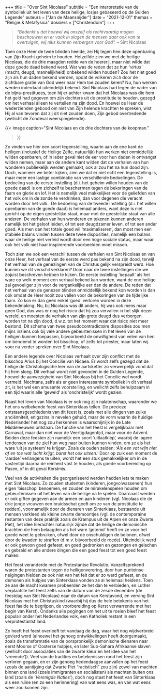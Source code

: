 +++
title    = "Over Sint Nicolaas"
subtitle = "Een interpretatie van de symboliek uit het leven van deze heilige, losjes gebaseerd op de Gulden Legende"
auteurs  = ["Jan de Maansnijder"]
date     = "2021-12-01"
themas   = "Religie & Metafysica"
dossiers = ["Christendom"]
+++


>_"Bedenkt u dat hoewel wij onszelf als rechtvaardig mogen beschouwen en er vaak in slagen de mensen daar ook van te overtuigen, wij niks kunnen verbergen voor God"._ – Sint Nicolaas

Toen onze Heer de twee blinden heelde, zei Hij tegen hen deze openbaring van Zijn Kracht geheim te houden. Hetzelfde zien we met de heilige Nicolaas, die de drie maagden redde van de hoererij, maar niet wilde dat deze goede daad bekend werd. Wat was de reden dat ze hun _‘virtus’_ (macht, deugd, mannelijkheid) onbekend wilden houden? Zou het niet goed zijn als hun daden bekend werden, opdat de volkeren zich door de zichtbare gratie van God weer naar Hem toe zouden keren? Nu, hun werken werden inderdaad uiteindelijk bekend. Sint Nicolaas had tegen de vader van de bijna-prostituees, toen hij er achter kwam dat het Nicolaas was die hem het geld had gegeven om zijn dochters uit de prostitutie te houden, gezegd om het verhaal alleen te vertellen na zijn dood. En hoewel de Heer de wederzienden gebood om niet van Zijn helende krachten te spreken, wist Hij al van tevoren dat zij dit niet zouden doen, Zijn gebod overtredende (wellicht de Zondeval weerspiegelende).

{{< image
	caption="Sint Nicolaas en de drie dochters van de koopman."
>}}

Zo vinden we hier een soort tegenstelling, waarin aan de ene kant de heiligen (inclusief de Heilige Zelfe, natuurlijk) hun werken niet onmiddellijk wilden openbaren, of in ieder geval niet de eer voor hun daden in ontvangst wilden nemen, maar aan de andere kant wilden dat de verhalen van hun wonderen publiekelijk werden gemaakt, ook al zou het na hun dood zijn. Doch, wanneer we beter kijken, zien we dat er niet echt een tegenstelling is, maar meer een lastige combinatie van verschillende bedoelingen. De bedoeling van de eerste instelling (d.i. het geheim willen houden van de goede daad) is om zichzelf te beschermen tegen de bekoringen van de faam en glorie en lof. Het is namelijk veel makkelijker voor de geliefden van het volk om in de zonde te verdrinken, dan voor degenen die veracht worden door het volk.  De bedoeling van de tweede instelling (d.i. het willen openbaren van de goede daad) is helemaal anders, want deze is niet gericht op de eigen geestelijke staat, maar met de geestelijke staat van alle anderen. De verhalen van hun wonderen en tekenen kunnen anderen namelijk tot het geloof leiden, of tot een deugdzamer leven, of tot een ander goed. Als men dan het totale goed wil ‘maximaliseren’, dan moet men een stabiele balans vinden tussen deze twee disposities, namelijk een balans waar de heilige niet verleid wordt door een hoge sociale status, maar waar ook het volk niet haar inspirerende voorbeelden moet missen.

Toch zien we ook een verschil tussen de verhalen van Sint Nicolaas en van onze Heer, het verhaal van de eerste werd pas bekend na zijn dood, terwijl het verhaal van de genezingen van de Christus gelijk verspreidt werd. Hoe kunnen we dit verschil verklaren? Door naar de twee instellingen die we zojuist beschreven hebben te kijken. De eerste instelling ‘bepaalt’ als het ware op welk moment een verhaal bekend kan worden, want de ene heilige zal gevoeliger zijn voor de vergankelijke eer dan de andere. De reden dat het verhaal van de genezen blinden onmiddellijk bekend kon worden is dan ook omdat de Heer nooit zou vallen voor de bekoringen van de tijdelijke faam. Zo kon er dan geen enkel ‘goed’ verloren worden in deze bekendmaking. Nu, bij Nicolaas was dit anders, hij was ook mens maar geen God, dus was er nog het risico dat hij zou vervallen in het slijk dezer wereld, en moesten de verhalen van zijn grote deugd dus verborgen worden tot na zijn dood, d.w.z. tot het moment waar dat risico niet meer bestond. Dit schema van twee pseudocontradictoire disposities zou men mijns inziens ook bij vele andere gebeurtenissen in het leven van de heiligen kunnen toepassen, bijvoorbeeld de onwilligheid van velen van hen om benoemd te worden tot bisschop, of zelfs tot priester, maar laten wij voor nu verder spreken over Sint Nicolaas.

Een andere legende over Nicolaas verhaalt over zijn conflict met de bisschop Arius bij het Concilie van Nicaea. Er wordt zelfs gezegd dat de heilige de Christologische leer van de aartsketter zo verwerpelijk vond dat hij hem sloeg. Dit verhaal wordt niet gevonden in de Gulden Legende, hoewel de aanwezigheid van Sint Nicolaas bij het Concilie wel wordt vermeld. Nochtans, zelfs als er geen interessante symboliek in dit verhaal zit, is het wel een amusante voorstelling, en wellicht zelfs behulpzaam in een tijd waarin alle ‘geweld’ als ‘onchristelijk’ wordt gezien. 

Naast het leven van Nicolaas is er ook nog zijn nalatenschap, waaronder we het ons welbekende feest van Sinterklaas tellen. De precieze ontstaansgeschiedenis van dit feest is, zoals met alle dingen van zulke anciënniteit, enigszins in nevelen gehuld, maar de vorm waarin de huidige Nederlander het nog zou herkennen is waarschijnlijk in de Late Middeleeuwen ontstaan. De functie van het feest is vergelijkbaar met Carnaval, maar dan niet voor de Veertigdagentijd, maar voor de Advent. Beiden deze feesten zijn namelijk een soort ‘uitlaatklep’, waarbij de lagere tendensen van de ziel hun weg naar buiten kunnen vinden, om ze als het ware ‘uit je systeem’ te krijgen. Zoals de ouden zeiden: _‘Als een vat wijn niet af en toe wat lucht krijgt, barst het ook uiteen.’_ Door op zulk een moment de ‘aardse’ verlangens te uiten, wordt het een stuk gemakkelijker om in de vastentijd daarna de reinheid vast te houden, als goede voorbereiding op Pasen, of in dit geval Kerstmis.

Veel van de activiteiten die georganiseerd werden hadden iets te maken met Sint Nicolaas. Zo zouden studenten (kinderen, jongvolwassenen) hun eigen ‘bisschop’ benoemen, en zouden ze mirakelenspelen houden om gebeurtenissen uit het leven van de heilige na te spelen. Daarnaast werden er ook giften gegeven aan de armen en aan kinderen (vgl. Nicolaas die de drie jonge vrouwen een bruidsschat geeft om ze van de prostitutie te redden), voornamelijk door de dienaren van Sinterklaas, bestaande uit mensen verkleed als kleine zwarte demoontjes (vgl. de contemporaine restanten van deze praktijk zoals de Krampus uit de Alpen en onze Zwarte Piet), het idee hierachter natuurlijk zijnde dat de heilige de demonische krachten die hem belaagden als het ware ‘getemd’ heeft en ze voor het goede weet te gebruiken, ofwel door de onschuldigen de belonen, ofwel door de kwaden te straffen (d.m.v. bijvoorbeeld de roede). Uiteindelijk werd er ook gewoon goed gefeest, en goed gedronken en gezongen en gelachen en gebrald en alle andere dingen die een goed feest tot een goed feest maken. 

Het feest veranderde met de Protestantse Revolutie. Vanzelfsprekend waren de protestanten tegen de heiligenverering, door hun puriteinse neigingen hielden ze ook niet van het feit dat er zo werd gefeest, en de demonen als hulpjes van Sinterklaas vonden ze al helemaal heidens. Toen ze aan de macht kwamen probeerden ze het dan te verbieden, en Luther verplaatste het feest zelfs van de datum van de zesde december (de feestdag van Sint Nicolaas) naar de datum van Kerstavond, en verving Sint Nicolaas met het Christuskind (waarbij hij dus de hele betekenis van het feest faalde te begrijpen, de voorbereiding op Kerst verwarrende met het begin van Kerst). Ondanks alle pogingen om het uit te roeien bleef het feest populair onder het Nederlandse volk, een Katholiek restant in een verprotestantst land.

Zo heeft het feest overleeft tot vandaag de dag, waar het nog wijdverbreid gevierd word (alhoewel het genoeg ontwikkelingen heeft doorgemaakt, zoals de transformatie van de oorspronkelijk demonische dienaren naar eerst Moorse of Oosterse hulpjes, en later Sub-Sahara Afrikaanse slaven (wellicht door associaties van de zwarte kleur en het idee van het ‘vreemde’)). Veel van de tradities en betekenissen rond het feest zijn verloren gegaan, en er zijn genoeg hedendaagse aanvallen op het feest (zoals de aantijging dat Zwarte Piet “racistisch” zou zijn) zowel van machten binnen ons land (zoals immigranten en socialisten) als machten buiten ons land (zoals de _‘Verenigde Naties’_), doch nog staat het feest van Sinterklaas als een ruïne (en zo een herinnering) van wat eens was, en van wat eens weer zou kunnen zijn. 
